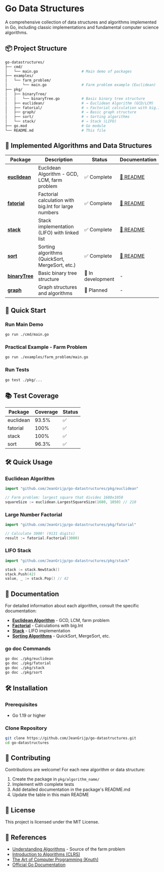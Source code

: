 # Go Data Structures

A comprehensive collection of data structures and algorithms implemented in Go, including classic implementations and fundamental computer science algorithms.

## 📦 Project Structure

```bash
go-datastructures/
├── cmd/
│   └── main.go                    # Main demo of packages
├── examples/
│   └── farm_problem/
│       └── main.go                # Farm problem example (Euclidean)
├── pkg/
│   ├── binaryTree/
│   │   └── binaryTree.go          # Basic binary tree structure
│   ├── euclidean/                 # → Euclidean Algorithm (GCD/LCM)
│   ├── fatorial/                  # → Factorial calculation with big.Int
│   ├── graph/                     # → Basic graph structure
│   ├── sort/                      # → Sorting algorithms
│   └── stack/                     # → Stack (LIFO)
├── go.mod                         # Go module
└── README.md                      # This file
```

## 🚀 Implemented Algorithms and Data Structures

| Package | Description | Status | Documentation |
|---------|-------------|--------|---------------|
| **[euclidean](pkg/euclidean/)** | Euclidean Algorithm - GCD, LCM, farm problem | ✅ Complete | [📖 README](pkg/euclidean/README.md) |
| **[fatorial](pkg/fatorial/)** | Factorial calculation with big.Int for large numbers | ✅ Complete | [📖 README](pkg/fatorial/README.md) |
| **[stack](pkg/stack/)** | Stack implementation (LIFO) with linked list | ✅ Complete | [📖 README](pkg/stack/README.md) |
| **[sort](pkg/sort/)** | Sorting algorithms (QuickSort, MergeSort, etc.) | ✅ Complete | [📖 README](pkg/sort/README.md) |
| **[binaryTree](pkg/binaryTree/)** | Basic binary tree structure | 🚧 In development | - |
| **[graph](pkg/graph/)** | Graph structures and algorithms | 🚧 Planned | - |

## 🎯 Quick Start

### Run Main Demo

```bash
go run ./cmd/main.go
```

### Practical Example - Farm Problem

```bash
go run ./examples/farm_problem/main.go
```

### Run Tests

```bash
go test ./pkg/...
```

## 📚 Test Coverage

| Package | Coverage | Status |
|---------|----------|--------|
| euclidean | 93.5% | ✅ |
| fatorial | 100% | ✅ |
| stack | 100% | ✅ |
| sort | 96.3% | ✅ |

## 🛠️ Quick Usage

### Euclidean Algorithm

```go
import "github.com/JeanGrijp/go-datastructures/pkg/euclidean"

// Farm problem: largest square that divides 1680x1050
squareSize := euclidean.LargestSquareSize(1680, 1050) // 210
```

### Large Number Factorial

```go
import "github.com/JeanGrijp/go-datastructures/pkg/fatorial"

// Calculate 3000! (9131 digits)
result := fatorial.Factorial(3000)
```

### LIFO Stack

```go
import "github.com/JeanGrijp/go-datastructures/pkg/stack"

stack := stack.NewStack()
stack.Push(42)
value, _ := stack.Pop() // 42
```

## 📖 Documentation

For detailed information about each algorithm, consult the specific documentation:

- **[Euclidean Algorithm](pkg/euclidean/README.md)** - GCD, LCM, farm problem
- **[Factorial](pkg/fatorial/README.md)** - Calculations with big.Int
- **[Stack](pkg/stack/README.md)** - LIFO implementation
- **[Sorting Algorithms](pkg/sort/README.md)** - QuickSort, MergeSort, etc.

### go doc Commands

```bash
go doc ./pkg/euclidean
go doc ./pkg/fatorial
go doc ./pkg/stack
go doc ./pkg/sort
```

## 🛠️ Installation

### Prerequisites

- Go 1.19 or higher

### Clone Repository

```bash
git clone https://github.com/JeanGrijp/go-datastructures.git
cd go-datastructures
```

## 🤝 Contributing

Contributions are welcome! For each new algorithm or data structure:

1. Create the package in `pkg/algorithm_name/`
2. Implement with complete tests
3. Add detailed documentation in the package's README.md
4. Update the table in this main README

## 📄 License

This project is licensed under the MIT License.

## 🔗 References

- [Understanding Algorithms](https://www.manning.com/books/grokking-algorithms) - Source of the farm problem
- [Introduction to Algorithms (CLRS)](https://mitpress.mit.edu/books/introduction-algorithms-third-edition)
- [The Art of Computer Programming (Knuth)](https://www-cs-faculty.stanford.edu/~knuth/taocp.html)
- [Official Go Documentation](https://golang.org/doc/)

